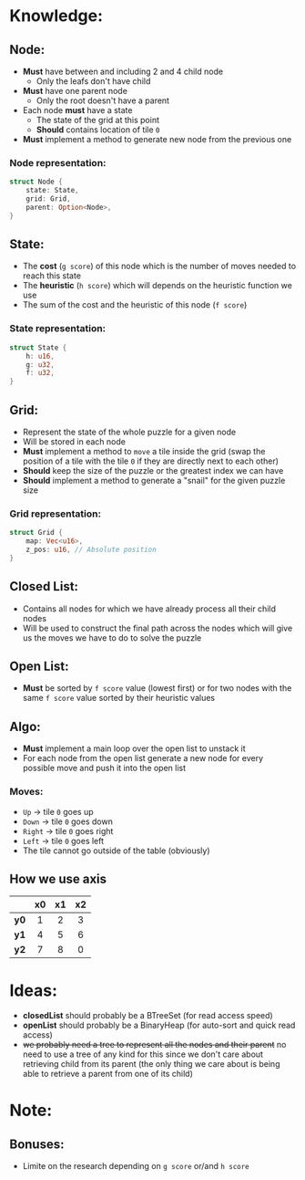 # Knowledge:
## Node:
- **Must** have between and including 2 and 4 child node
    - Only the leafs don't have child
- **Must** have one parent node
    - Only the root doesn't have a parent
- Each node **must** have a state
    - The state of the grid at this point
    - **Should** contains location of tile `0`
- **Must** implement a method to generate new node from the previous one

### Node representation:
```Rust
struct Node {
    state: State,
    grid: Grid,
    parent: Option<Node>,
}
```

## State:
- The **cost** (`g score`) of this node which is the number of moves needed to reach this state
- The **heuristic** (`h score`) which will depends on the heuristic function we use
- The sum of the cost and the heuristic of this node (`f score`)

### State representation:
```Rust
struct State {
    h: u16,
    g: u32,
    f: u32,
}
```

## Grid:
- Represent the state of the whole puzzle for a given node
- Will be stored in each node
- **Must** implement a method to `move` a tile inside the grid (swap the position of a tile with the tile `0` if they are directly next to each other)
- **Should** keep the size of the puzzle or the greatest index we can have
- **Should** implement a method to generate a "snail" for the given puzzle size

### Grid representation:
```Rust
struct Grid {
    map: Vec<u16>,
    z_pos: u16, // Absolute position
}
```

## Closed List:
- Contains all nodes for which we have already process all their child nodes
- Will be used to construct the final path across the nodes which will give us the moves we have to do to solve the puzzle

## Open List:
- **Must** be sorted by `f score` value (lowest first) or for two nodes with the same `f score` value sorted by their heuristic values

## Algo:
- **Must** implement a main loop over the open list to unstack it
- For each node from the open list generate a new node for every possible move and push it into the open list

### Moves:
- `Up` -> tile `0` goes up
- `Down` -> tile `0` goes down
- `Right` -> tile `0` goes right
- `Left` -> tile `0` goes left
- The tile cannot go outside of the table (obviously)

## How we use axis
|      | x0 | x1 | x2 |
|------|:--:|:--:|:--:|
|**y0**|  1 |  2 |  3 |
|**y1**|  4 |  5 |  6 |
|**y2**|  7 |  8 |  0 |

# Ideas:
- **closedList** should probably be a BTreeSet (for read access speed)
- **openList** should probably be a BinaryHeap (for auto-sort and quick read access)
- ~~we probably need a tree to represent all the nodes and their parent~~ no need to use a tree of any kind for this since we don't care about retrieving child from its parent (the only thing we care about is being able to retrieve a parent from one of its child)

# Note:
## Bonuses:
- Limite on the research depending on `g score` or/and `h score`